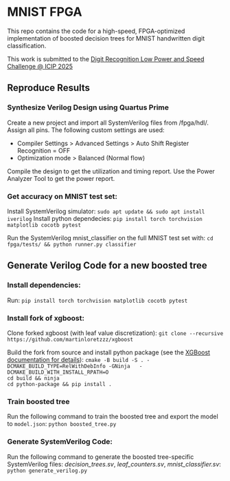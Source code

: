 # MNIST FPGA

This repo contains the code for a high-speed, FPGA-optimized implementation of boosted decision trees for MNIST handwritten digit classification.

This work is submitted to the [Digit Recognition Low Power and Speed Challenge @ ICIP 2025](https://mlunglma.github.io/challenge.html)

## Reproduce Results

### Synthesize Verilog Design using Quartus Prime

Create a new project and import all SystemVerilog files from /fpga/hdl/. Assign all pins. The following custom settings are used:

- Compiler Settings > Advanced Settings > Auto Shift Register Recognition = OFF
- Optimization mode > Balanced (Normal flow)

Compile the design to get the utilization and timing report.
Use the Power Analyzer Tool to get the power report.

### Get accuracy on MNIST test set:

Install SystemVerilog simulator: `sudo apt update && sudo apt install iverilog`
Install python dependecies: `pip install torch torchvision matplotlib cocotb pytest`

Run the SystemVerilog mnist_classifier on the full MNIST test set with: `cd fpga/tests/ && python runner.py classifier`

## Generate Verilog Code for a new boosted tree

### Install dependencies:

Run: `pip install torch torchvision matplotlib cocotb pytest`

### Install fork of xgboost:

Clone forked xgboost (with leaf value discretization):
`git clone --recursive https://github.com/martinloretzzz/xgboost`

Build the fork from source and install python package (see the [XGBoost documentation for details](https://xgboost.readthedocs.io/en/stable/build.html)):
`cmake -B build -S . -DCMAKE_BUILD_TYPE=RelWithDebInfo -GNinja   -DCMAKE_BUILD_WITH_INSTALL_RPATH=O`  
`cd build && ninja`  
`cd python-package && pip install .`

### Train boosted tree

Run the following command to train the boosted tree and export the model to `model.json`:
`python boosted_tree.py`

### Generate SystemVerilog Code:

Run the following command to generate the boosted tree-specific SystemVerilog files: _decision_trees.sv_, _leaf_counters.sv_, _mnist_classifier.sv_:
`python generate_verilog.py`
